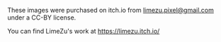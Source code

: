 These images were purchased on itch.io from limezu.pixel@gmail.com under a CC-BY license.

You can find LimeZu's work at https://limezu.itch.io/
